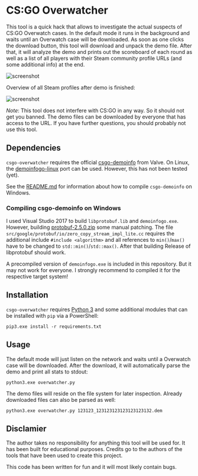 # CS:GO Overwatcher

This tool is a quick hack that allows to investigate the actual suspects of CS:GO Overwatch cases. In the default mode it runs in the background and waits until an Overwatch case will be downloaded. As soon as one clicks the download button, this tool will download and unpack the demo file. After that, it will analyze the demo and prints out the scoreboard of each round as well as a list of all players with their Steam community profile URLs (and some additional info) at the end.

![screenshot](screenshot.png)

Overview of all Steam profiles after demo is finished:

![screenshot](screenshot-verdict.png)

*Note*: This tool does not interfere with CS:GO in any way. So it should not get you banned. The demo files can be downloaded by everyone that has access to the URL. If you have further questions, you should probably not use this tool.

## Dependencies

`csgo-overwatcher` requires the official [csgo-demoinfo](https://github.com/ValveSoftware/csgo-demoinfo) from Valve. On Linux, the [demoinfogo-linux](https://github.com/kaimallea/demoinfogo-linux) port can be used. However, this has not been tested (yet).

See the [README.md](https://github.com/ValveSoftware/csgo-demoinfo/blob/master/demoinfogo/README.md) for information about how to compile `csgo-demoinfo` on Windows.

### Compiling csgo-demoinfo on Windows

I used Visual Studio 2017 to build `libprotobuf.lib` and `demoinfogo.exe`. However, building [protobuf-2.5.0.zip](https://github.com/google/protobuf/releases/download/v2.5.0/protobuf-2.5.0.zip) some manual patching. The file `src/google/protobuf/io/zero_copy_stream_impl_lite.cc` requires the additional include `#include <algorithm>` and all references to `min()`/`max()` have to be changed to `std::min()`/`std::max()`. After that building Release of libprotobuf should work.

A precompiled version of `demoinfogo.exe` is included in this repository. But it may not work for everyone. I strongly recommend to compiled it for the respective target system!

## Installation

`csgo-overwatcher` requires [Python 3](https://python.org) and some additional modules that can be installed with `pip` via a PowerShell:

```
pip3.exe install -r requirements.txt
```

## Usage

The default mode will just listen on the network and waits until a Overwatch case will be downloaded. After the download, it will automatically parse the demo and print all stats to stdout:

```
python3.exe overwatcher.py
```

The demo files will reside on the file system for later inspection. Already downloaded files can also be parsed as well:

```
python3.exe overwatcher.py 123123_123123123123123123132.dem
```

## Disclamier

The author takes no responsibility for anything this tool will be used for. It has been built for educational purposes. Credits go to the authors of the tools that have been used to create this project.

This code has been written for fun and it will most likely contain bugs.

